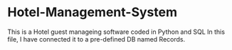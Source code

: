# Hotel-Management-System
This is a Hotel guest manageing software coded in Python and SQL
In this file, I have connected it to a pre-defined DB named Records.
